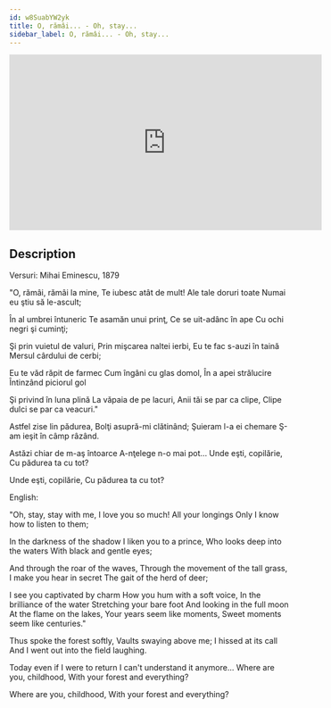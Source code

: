 ```yaml
---
id: w8SuabYW2yk
title: O, rămâi... - Oh, stay...
sidebar_label: O, rămâi... - Oh, stay...
---
```


<iframe
  width="560"
  height="315"
  src="https://www.youtube.com/embed/w8SuabYW2yk"
  title="YouTube video player"
  frameborder="0"
  allow="accelerometer; autoplay; clipboard-write; encrypted-media; gyroscope; picture-in-picture; web-share"
  referrerpolicy="strict-origin-when-cross-origin"
  allowfullscreen
></iframe>

## Description

Versuri: Mihai Eminescu, 1879

"O, rămâi, rămâi la mine,
Te iubesc atât de mult!
Ale tale doruri toate
Numai eu ştiu să le-ascult;

În al umbrei întuneric
Te asamăn unui prinţ,
Ce se uit-adânc în ape
Cu ochi negri şi cuminţi;

Şi prin vuietul de valuri,
Prin mişcarea naltei ierbi,
Eu te fac s-auzi în taină
Mersul cârdului de cerbi;

Eu te văd răpit de farmec
Cum îngâni cu glas domol,
În a apei strălucire
Întinzând piciorul gol

Şi privind în luna plină
La văpaia de pe lacuri,
Anii tăi se par ca clipe,
Clipe dulci se par ca veacuri."

Astfel zise lin pădurea,
Bolţi asupră-mi clătinând;
Şuieram l-a ei chemare
Ş-am ieşit în câmp râzând.

Astăzi chiar de m-aş întoarce
A-nţelege n-o mai pot...
Unde eşti, copilărie,
Cu pădurea ta cu tot?

Unde eşti, copilărie,
Cu pădurea ta cu tot?

English:

"Oh, stay, stay with me,
I love you so much!
All your longings
Only I know how to listen to them;

In the darkness of the shadow
I liken you to a prince,
Who looks deep into the waters
With black and gentle eyes;

And through the roar of the waves,
Through the movement of the tall grass,
I make you hear in secret
The gait of the herd of deer;

I see you captivated by charm
How you hum with a soft voice,
In the brilliance of the water
Stretching your bare foot
And looking in the full moon
At the flame on the lakes,
Your years seem like moments,
Sweet moments seem like centuries."

Thus spoke the forest softly,
Vaults swaying above me;
I hissed at its call
And I went out into the field laughing.

Today even if I were to return
I can't understand it anymore...
Where are you, childhood,
With your forest and everything?

Where are you, childhood,
With your forest and everything?
